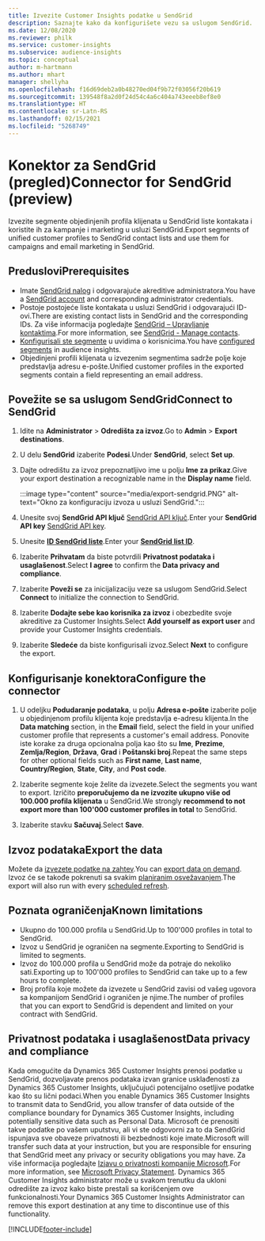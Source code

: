 ```yaml
---
title: Izvezite Customer Insights podatke u SendGrid
description: Saznajte kako da konfigurišete vezu sa uslugom SendGrid.
ms.date: 12/08/2020
ms.reviewer: philk
ms.service: customer-insights
ms.subservice: audience-insights
ms.topic: conceptual
author: m-hartmann
ms.author: mhart
manager: shellyha
ms.openlocfilehash: f16d69deb2a0b48270ed04f9b72f03056f20b619
ms.sourcegitcommit: 139548f8a2d0f24d54c4a6c404a743eeeb8ef8e0
ms.translationtype: HT
ms.contentlocale: sr-Latn-RS
ms.lasthandoff: 02/15/2021
ms.locfileid: "5268749"
---
```

# <a name="connector-for-sendgrid-preview"></a><span data-ttu-id="83acf-103">Konektor za SendGrid (pregled)</span><span class="sxs-lookup"><span data-stu-id="83acf-103">Connector for SendGrid (preview)</span></span>

<span data-ttu-id="83acf-104">Izvezite segmente objedinjenih profila klijenata u SendGrid liste kontakata i koristite ih za kampanje i marketing u usluzi SendGrid.</span><span class="sxs-lookup"><span data-stu-id="83acf-104">Export segments of unified customer profiles to SendGrid contact lists and use them for campaigns and email marketing in SendGrid.</span></span> 

## <a name="prerequisites"></a><span data-ttu-id="83acf-105">Preduslovi</span><span class="sxs-lookup"><span data-stu-id="83acf-105">Prerequisites</span></span>

-   <span data-ttu-id="83acf-106">Imate [SendGrid nalog](https://sendgrid.com/) i odgovarajuće akreditive administratora.</span><span class="sxs-lookup"><span data-stu-id="83acf-106">You have a [SendGrid account](https://sendgrid.com/) and corresponding administrator credentials.</span></span>
-   <span data-ttu-id="83acf-107">Postoje postojeće liste kontakata u usluzi SendGrid i odgovarajući ID-ovi.</span><span class="sxs-lookup"><span data-stu-id="83acf-107">There are existing contact lists in SendGrid and the corresponding IDs.</span></span> <span data-ttu-id="83acf-108">Za više informacija pogledajte [SendGrid – Upravljanje kontaktima](https://sendgrid.com/docs/ui/managing-contacts/create-and-manage-contacts/#manage-contacts).</span><span class="sxs-lookup"><span data-stu-id="83acf-108">For more information, see [SendGrid - Manage contacts](https://sendgrid.com/docs/ui/managing-contacts/create-and-manage-contacts/#manage-contacts).</span></span>
-   <span data-ttu-id="83acf-109">[Konfigurisali ste segmente](segments.md) u uvidima o korisnicima.</span><span class="sxs-lookup"><span data-stu-id="83acf-109">You have [configured segments](segments.md) in audience insights.</span></span>
-   <span data-ttu-id="83acf-110">Objedinjeni profili klijenata u izvezenim segmentima sadrže polje koje predstavlja adresu e-pošte.</span><span class="sxs-lookup"><span data-stu-id="83acf-110">Unified customer profiles in the exported segments contain a field representing an email address.</span></span>

## <a name="connect-to-sendgrid"></a><span data-ttu-id="83acf-111">Povežite se sa uslugom SendGrid</span><span class="sxs-lookup"><span data-stu-id="83acf-111">Connect to SendGrid</span></span>

1. <span data-ttu-id="83acf-112">Idite na **Administrator** > **Odredišta za izvoz**.</span><span class="sxs-lookup"><span data-stu-id="83acf-112">Go to **Admin** > **Export destinations**.</span></span>

1. <span data-ttu-id="83acf-113">U delu **SendGrid** izaberite **Podesi**.</span><span class="sxs-lookup"><span data-stu-id="83acf-113">Under **SendGrid**, select **Set up**.</span></span>

1. <span data-ttu-id="83acf-114">Dajte odredištu za izvoz prepoznatljivo ime u polju **Ime za prikaz**.</span><span class="sxs-lookup"><span data-stu-id="83acf-114">Give your export destination a recognizable name in the **Display name** field.</span></span>

   :::image type="content" source="media/export-sendgrid.PNG" alt-text="Okno za konfiguraciju izvoza u usluzi SendGrid.":::

1. <span data-ttu-id="83acf-116">Unesite svoj **SendGrid API ključ** [SendGrid API ključ](https://sendgrid.com/docs/ui/account-and-settings/api-keys/).</span><span class="sxs-lookup"><span data-stu-id="83acf-116">Enter your **SendGrid API key** [SendGrid API key](https://sendgrid.com/docs/ui/account-and-settings/api-keys/).</span></span>

1. <span data-ttu-id="83acf-117">Unesite **[ID SendGrid liste](https://sendgrid.com/docs/ui/managing-contacts/create-and-manage-contacts/#manage-contacts)**.</span><span class="sxs-lookup"><span data-stu-id="83acf-117">Enter your **[SendGrid list ID](https://sendgrid.com/docs/ui/managing-contacts/create-and-manage-contacts/#manage-contacts)**.</span></span>

1. <span data-ttu-id="83acf-118">Izaberite **Prihvatam** da biste potvrdili **Privatnost podataka i usaglašenost**.</span><span class="sxs-lookup"><span data-stu-id="83acf-118">Select **I agree** to confirm the **Data privacy and compliance**.</span></span>

1. <span data-ttu-id="83acf-119">Izaberite **Poveži se** za inicijalizaciju veze sa uslugom SendGrid.</span><span class="sxs-lookup"><span data-stu-id="83acf-119">Select **Connect** to initialize the connection to SendGrid.</span></span>

1. <span data-ttu-id="83acf-120">Izaberite **Dodajte sebe kao korisnika za izvoz** i obezbedite svoje akreditive za Customer Insights.</span><span class="sxs-lookup"><span data-stu-id="83acf-120">Select **Add yourself as export user** and provide your Customer Insights credentials.</span></span>

1. <span data-ttu-id="83acf-121">Izaberite **Sledeće** da biste konfigurisali izvoz.</span><span class="sxs-lookup"><span data-stu-id="83acf-121">Select **Next** to configure the export.</span></span>

## <a name="configure-the-connector"></a><span data-ttu-id="83acf-122">Konfigurisanje konektora</span><span class="sxs-lookup"><span data-stu-id="83acf-122">Configure the connector</span></span>

1. <span data-ttu-id="83acf-123">U odeljku **Podudaranje podataka**, u polju **Adresa e-pošte** izaberite polje u objedinjenom profilu klijenta koje predstavlja e-adresu klijenta.</span><span class="sxs-lookup"><span data-stu-id="83acf-123">In the **Data matching** section, in the **Email** field, select the field in your unified customer profile that represents a customer's email address.</span></span> <span data-ttu-id="83acf-124">Ponovite iste korake za druga opcionalna polja kao što su **Ime**, **Prezime**, **Zemlja/Region**, **Država**, **Grad** i **Poštanski broj**.</span><span class="sxs-lookup"><span data-stu-id="83acf-124">Repeat the same steps for other optional fields such as **First name**, **Last name**, **Country/Region**, **State**, **City**, and **Post code**.</span></span>

1. <span data-ttu-id="83acf-125">Izaberite segmente koje želite da izvezete.</span><span class="sxs-lookup"><span data-stu-id="83acf-125">Select the segments you want to export.</span></span> <span data-ttu-id="83acf-126">Izričito **preporučujemo da ne izvozite ukupno više od 100.000 profila klijenata** u SendGrid.</span><span class="sxs-lookup"><span data-stu-id="83acf-126">We strongly **recommend to not export more than 100'000 customer profiles in total** to SendGrid.</span></span> 

1. <span data-ttu-id="83acf-127">Izaberite stavku **Sačuvaj**.</span><span class="sxs-lookup"><span data-stu-id="83acf-127">Select **Save**.</span></span>

## <a name="export-the-data"></a><span data-ttu-id="83acf-128">Izvoz podataka</span><span class="sxs-lookup"><span data-stu-id="83acf-128">Export the data</span></span>

<span data-ttu-id="83acf-129">Možete da [izvezete podatke na zahtev](export-destinations.md).</span><span class="sxs-lookup"><span data-stu-id="83acf-129">You can [export data on demand](export-destinations.md).</span></span> <span data-ttu-id="83acf-130">Izvoz će se takođe pokrenuti sa svakim [planiranim osvežavanjem](system.md#schedule-tab).</span><span class="sxs-lookup"><span data-stu-id="83acf-130">The export will also run with every [scheduled refresh](system.md#schedule-tab).</span></span>

## <a name="known-limitations"></a><span data-ttu-id="83acf-131">Poznata ograničenja</span><span class="sxs-lookup"><span data-stu-id="83acf-131">Known limitations</span></span>

- <span data-ttu-id="83acf-132">Ukupno do 100.000 profila u SendGrid.</span><span class="sxs-lookup"><span data-stu-id="83acf-132">Up to 100'000 profiles in total to SendGrid.</span></span>
- <span data-ttu-id="83acf-133">Izvoz u SendGrid je ograničen na segmente.</span><span class="sxs-lookup"><span data-stu-id="83acf-133">Exporting to SendGrid is limited to segments.</span></span>
- <span data-ttu-id="83acf-134">Izvoz do 100.000 profila u SendGrid može da potraje do nekoliko sati.</span><span class="sxs-lookup"><span data-stu-id="83acf-134">Exporting up to 100'000 profiles to SendGrid can take up to a few hours to complete.</span></span> 
- <span data-ttu-id="83acf-135">Broj profila koje možete da izvezete u SendGrid zavisi od vašeg ugovora sa kompanijom SendGrid i ograničen je njime.</span><span class="sxs-lookup"><span data-stu-id="83acf-135">The number of profiles that you can export to SendGrid is dependent and limited on your contract with SendGrid.</span></span>

## <a name="data-privacy-and-compliance"></a><span data-ttu-id="83acf-136">Privatnost podataka i usaglašenost</span><span class="sxs-lookup"><span data-stu-id="83acf-136">Data privacy and compliance</span></span>

<span data-ttu-id="83acf-137">Kada omogućite da Dynamics 365 Customer Insights prenosi podatke u SendGrid, dozvoljavate prenos podataka izvan granice usklađenosti za Dynamics 365 Customer Insights, uključujući potencijalno osetljive podatke kao što su lični podaci.</span><span class="sxs-lookup"><span data-stu-id="83acf-137">When you enable Dynamics 365 Customer Insights to transmit data to SendGrid, you allow transfer of data outside of the compliance boundary for Dynamics 365 Customer Insights, including potentially sensitive data such as Personal Data.</span></span> <span data-ttu-id="83acf-138">Microsoft će prenositi takve podatke po vašem uputstvu, ali vi ste odgovorni za to da SendGrid ispunjava sve obaveze privatnosti ili bezbednosti koje imate.</span><span class="sxs-lookup"><span data-stu-id="83acf-138">Microsoft will transfer such data at your instruction, but you are responsible for ensuring that SendGrid meet any privacy or security obligations you may have.</span></span> <span data-ttu-id="83acf-139">Za više informacija pogledajte [Izjavu o privatnosti kompanije Microsoft](https://go.microsoft.com/fwlink/?linkid=396732).</span><span class="sxs-lookup"><span data-stu-id="83acf-139">For more information, see [Microsoft Privacy Statement](https://go.microsoft.com/fwlink/?linkid=396732).</span></span>
<span data-ttu-id="83acf-140">Dynamics 365 Customer Insights administrator može u svakom trenutku da ukloni odredište za izvoz kako biste prestali sa korišćenjem ove funkcionalnosti.</span><span class="sxs-lookup"><span data-stu-id="83acf-140">Your Dynamics 365 Customer Insights Administrator can remove this export destination at any time to discontinue use of this functionality.</span></span>


[!INCLUDE[footer-include](../includes/footer-banner.md)]